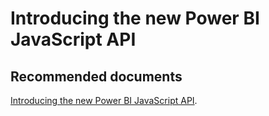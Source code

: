   <properties
	pageTitle="power bi javascript api"
	description="power bi javascript api"
	service="microsoft.PowerBIDedicated"
	resource="capacities"
	authors="pjfreitas"
	ms.author="pfreitas"	
	displayOrder="550"
	selfHelpType="generic"
	supportTopicIds="32628132"
	productPesIds="16334"
	cloudEnvironments="public, MoonCake, fairfax" 
	articleId="14158f75-cbe9-9671-73da-f7c49e7ce1d7"
/>

# Introducing the new Power BI JavaScript API

## **Recommended documents**

[Introducing the new Power BI JavaScript API](https://powerbi.microsoft.com/blog/intro-pbi-js-api/).<br>